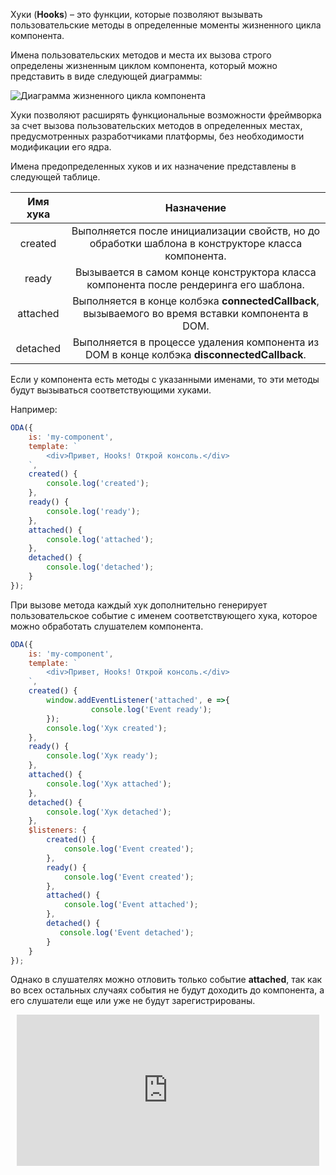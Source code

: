 Хуки (**Hooks**) – это функции, которые позволяют вызывать пользовательские методы в определенные моменты жизненного цикла компонента.

Имена пользовательских методов и места их вызова строго определены жизненным циклом компонента, который можно представить в виде следующей диаграммы:

![Диаграмма жизненного цикла компонента](../learn/_help/ru/_images/life-cycle-title.svg "Жизненный цикл компонента")

Хуки позволяют расширять функциональные возможности фреймворка за счет вызова пользовательских методов в определенных местах, предусмотренных разработчиками платформы, без необходимости модификации его ядра.

Имена предопределенных хуков и их назначение представлены в следующей таблице.

| Имя хука           | Назначение |
|:------------------:|:----------:|
| created           | Выполняется после инициализации свойств, но до обработки шаблона в конструкторе класса компонента. |
| ready            | Вызывается в самом конце конструктора класса компонента после рендеринга его шаблона. |
| attached              | Выполняется в конце колбэка **connectedCallback**, вызываемого во время вставки компонента в DOM. |
| detached              | Выполняется в процессе удаления компонента из DOM в конце колбэка **disconnectedCallback**. |

Если у компонента есть методы с указанными именами, то эти методы будут вызываться соответствующими хуками.

Например:

```javascript _run_edit_console_[my-component.js]
ODA({
    is: 'my-component',
    template: `
        <div>Привет, Hooks! Открой консоль.</div>
    `,
    created() {
        console.log('created');
    },
    ready() {
        console.log('ready');
    },
    attached() {
        console.log('attached');
    },
    detached() {
        console.log('detached');
    }
});
```

При вызове метода каждый хук дополнительно генерирует пользовательское событие с именем соответствующего хука, которое можно обработать слушателем компонента.

```javascript _run_edit_console_[my-component.js]
ODA({
    is: 'my-component',
    template: `
        <div>Привет, Hooks! Открой консоль.</div>
    `,
    created() {
        window.addEventListener('attached', e =>{
                  console.log('Event ready');
        });
        console.log('Хук created');
    },
    ready() {
        console.log('Хук ready');
    },
    attached() {
        console.log('Хук attached');
    },
    detached() {
        console.log('Хук detached');
    },
    $listeners: {
        created() {
            console.log('Event created');
        },
        ready() {
            console.log('Event created');
        },
        attached() {
            console.log('Event attached');
        },
        detached() {
           console.log('Event detached');
        }
    }
});
```

Однако в слушателях можно отловить только событие **attached**, так как во всех остальных случаях события не будут доходить до компонента, а его слушатели еще или уже не будут зарегистрированы.

<div style="position:relative;padding-bottom:48%; margin:10px">
    <iframe src="https://www.youtube.com/embed/jtPY3SU4HWM?start=0" frameborder="0" allow="accelerometer; autoplay; encrypted-media; gyroscope; picture-in-picture" allowfullscreen
    	style="position:absolute;width:100%;height:100%;"></iframe>
</div>
